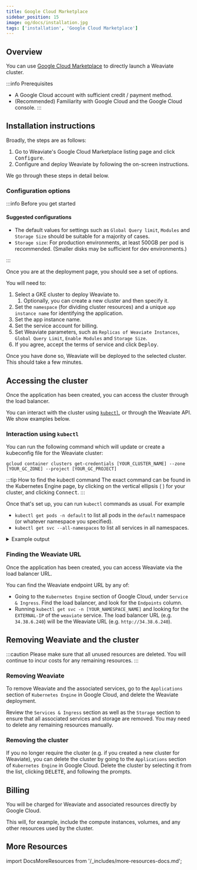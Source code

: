 ```yaml
---
title: Google Cloud Marketplace
sidebar_position: 15
image: og/docs/installation.jpg
tags: ['installation', 'Google Cloud Marketplace']
---
```



## Overview

You can use [Google Cloud Marketplace](https://console.cloud.google.com/marketplace) to directly launch a Weaviate cluster.

:::info Prerequisites
- A Google Cloud account with sufficient credit / payment method.
- (Recommended) Familiarity with Google Cloud and the Google Cloud console.
:::

## Installation instructions

Broadly, the steps are as follows:

1. Go to Weaviate's Google Cloud Marketplace listing page and click <kbd>Configure</kbd>.
1. Configure and deploy Weaviate by following the on-screen instructions.
<!-- 1. Review the GC Marketplace Terms of Service, and if you agree with the terms, confirm accordingly. -->
<!-- 1. Select Deploy to start deploying Weaviate on your GKE cluster.  -->

We go through these steps in detail below.

### Configuration options

:::info Before you get started

<!-- #### Some settings may not be changed after launch

Not all settings may be changed after launch. For example, these settings are currently not changeable after launch:
- weaviatePVCSize
- albDriver
- ebsDriver
- vpcUseDefault

#### Some settings may lead to recreation of the cluster

- Changes to the instance type will lead to recreation of the node pool. -->

#### Suggested configurations

- The default values for settings such as `Global Query limit`, `Modules` and `Storage Size` should be suitable for a majority of cases.
- `Storage size`: For production environments, at least 500GB per pod is recommended. (Smaller disks may be sufficient for dev environments.)
<!-- - `weaviateAuthType`: We recommend not running Weaviate with anonymous access. We suggest setting it to `apikey` and setting a key, for example by excuting `pwgen -A -s 32` to generate a random string. -->

:::

Once you are at the deployment page, you should see a set of options.

You will need to:
1. Select a GKE cluster to deploy Weaviate to.
    1. Optionally, you can create a new cluster and then specify it.
1. Set the `namespace` (for dividing cluster resources) and a unique `app instance name` for identifying the application.
1. Set the app instance name.
1. Set the service account for billing.
1. Set Weaviate parameters, such as `Replicas of Weaviate Instances`, `Global Query Limit`, `Enable Modules` and `Storage Size`.
    <!-- - Weaviate authentication parameters. -->
1. If you agree, accept the terms of service and click <kbd>Deploy</kbd>.

Once you have done so, Weaviate will be deployed to the selected cluster. This should take a few minutes.

## Accessing the cluster

Once the application has been created, you can access the cluster through the load balancer.

You can interact with the cluster using [`kubectl`](https://kubernetes.io/docs/tasks/tools/), or through the Weaviate API. We show examples below.

### Interaction using `kubectl`

You can run the following command which will update or create a kubeconfig file for the Weaviate cluster:

```
gcloud container clusters get-credentials [YOUR_CLUSTER_NAME] --zone [YOUR_GC_ZONE] --project [YOUR_GC_PROJECT]
```

:::tip How to find the kubectl command
The exact command can be found in the Kubernetes Engine page, by clicking on the vertical ellipsis ( <i class="fa-solid fa-ellipsis-vertical"></i> ) for your cluster, and clicking <kbd>Connect</kbd>.
:::

Once that's set up, you can run `kubectl` commands as usual. For example
- `kubectl get pods -n default` to list all pods in the `default` namespace (or whatever namespace you specified).
- `kubectl get svc --all-namespaces` to list all services in all namespaces.

<details>
  <summary>Example output</summary>

An example output of `kubectl get svc --all-namespaces` is:

```bash
NAMESPACE            NAME                                     TYPE           CLUSTER-IP     EXTERNAL-IP    PORT(S)            AGE
application-system   application-controller-manager-service   ClusterIP      10.24.8.231    <none>         443/TCP            11m
default              kubernetes                               ClusterIP      10.24.0.1      <none>         443/TCP            11m
default              weaviate                                 LoadBalancer   10.24.13.245   34.173.96.14   80:30664/TCP       8m38s
default              weaviate-headless                        ClusterIP      None           <none>         80/TCP             8m38s
gmp-system           alertmanager                             ClusterIP      None           <none>         9093/TCP           10m
gmp-system           gmp-operator                             ClusterIP      10.24.12.8     <none>         8443/TCP,443/TCP   10m
kalm-system          kalm-controller-manager-service          ClusterIP      10.24.7.189    <none>         443/TCP            11m
kube-system          default-http-backend                     NodePort       10.24.12.61    <none>         80:32508/TCP       10m
kube-system          kube-dns                                 ClusterIP      10.24.0.10     <none>         53/UDP,53/TCP      11m
kube-system          metrics-server                           ClusterIP      10.24.13.204   <none>         443/TCP
```

Here, the externally accessible Weaviate IP is `34.173.96.14`.

</details>

### Finding the Weaviate URL

Once the application has been created, you can access Weaviate via the load balancer URL.

You can find the Weaviate endpoint URL by any of:
- Going to the `Kubernetes Engine` section of Google Cloud, under `Service & Ingress`. Find the load balancer, and look for the `Endpoints` column.
- Running `kubectl get svc -n [YOUR_NAMESPACE_NAME]` and looking for the `EXTERNAL-IP` of the `weaviate` service.
The load balancer URL (e.g. `34.38.6.240`) will be the Weaviate URL (e.g. `http://34.38.6.240`).

## Removing Weaviate and the cluster

:::caution
Please make sure that all unused resources are deleted. You will continue to incur costs for any remaining resources.
:::

### Removing Weaviate

To remove Weaviate and the associated services, go to the `Applications` section of `Kubernetes Engine` in Google Cloud, and delete the Weaviate deployment.

Review the `Services & Ingress` section as well as the `Storage` section to ensure that all associated services and storage are removed. You may need to delete any remaining resources manually.

### Removing the cluster

If you no longer require the cluster (e.g. if you created a new cluster for Weaviate), you can delete the cluster by going to the `Applications` section of `Kubernetes Engine` in Google Cloud. Delete the cluster by selecting it from the list, clicking <kbd>DELETE</kbd>, and following the prompts.

## Billing

You will be charged for Weaviate and associated resources directly by Google Cloud.

This will, for example, include the compute instances, volumes, and any other resources used by the cluster.

## More Resources

import DocsMoreResources from '/_includes/more-resources-docs.md';

<DocsMoreResources />

